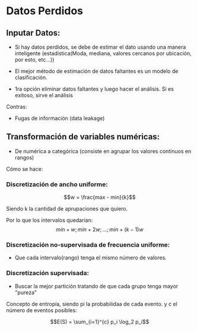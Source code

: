 # Datos Perdidos

## Inputar Datos:
- Si hay datos perdidos, se debe de estimar el dato usando una manera inteligente (estadística(Moda, mediana, valores cercanos por ubicación, por esto, etc...))
- El mejor método de estimación de datos faltantes es un modelo de clasificación.


- 1ra opción eliminar datos faltantes y luego hacer el análisis. Si es exitoso, sirve el análisis



Contras:
- Fugas de información (data leakage)

## Transformación de variables numéricas:

- De numérica a categórica (consiste en agrupar los valores continuos en rangos)

Cómo se hace:

### Discretización de ancho uniforme:

$$w = \frac{max - min}{k}$$

Siendo k la cantidad de aprupaciones que quiero.

Por lo que los intervalos quedarían: $$min + w; min + 2w; ... ; min + (k-1)w$$


### Discretización no-supervisada de frecuencia uniforme:
- Que cada intervalo(rango) tenga el mismo número de valores.

### Discretización supervisada:
- Buscar la mejor partición tratando de que cada grupo tenga mayor "pureza"

Concepto de entropía, siendo pi la probabilidaa de cada evento. y c el número de eventos posibles:

$$E(S) = \sum_{i=1}^{c} p_i \log_2 p_i$$
